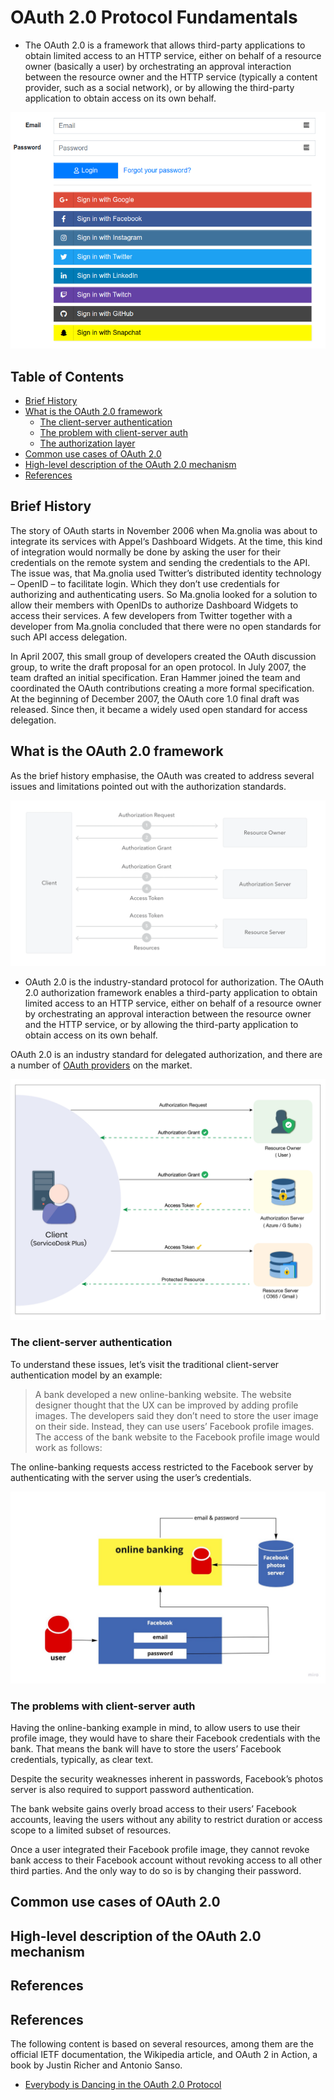 # OAuth 2.0 Protocol Fundamentals

- The OAuth 2.0 is a framework that allows third-party applications to obtain limited access to an HTTP service, either on behalf of a resource owner (basically a user) by orchestrating an approval interaction between the resource owner and the HTTP service (typically a content provider, such as a social network), or by allowing the third-party application to obtain access on its own behalf.

![oauth-fundamentals](https://github.com/paulveillard/cybersecurity-oauth/blob/main/img/oauthexplained.png)


## Table of Contents
- [Brief History](#brief-history)
- [What is the OAuth 2.0 framework](#what-is-the-oauth-20-framework)
  - [The client-server authentication](#)
  - [The problem with client-server auth](#)
  - [The authorization layer](#)
- [Common use cases of OAuth 2.0](#)
- [High-level description of the OAuth 2.0 mechanism](#)
- [References](#references)


## Brief History

The story of OAuth starts in November 2006 when Ma.gnolia was about to integrate its services with Appel‘s Dashboard Widgets. At the time, this kind of integration would normally be done by asking the user for their credentials on the remote system and sending the credentials to the API. The issue was, that Ma.gnolia used Twitter’s distributed identity technology – OpenID – to facilitate login. Which they don’t use credentials for authorizing and authenticating users. So Ma.gnolia looked for a solution to allow their members with OpenIDs to authorize Dashboard Widgets to access their services. A few developers from Twitter together with a developer from Ma.gnolia concluded that there were no open standards for such API access delegation.

In April 2007, this small group of developers created the OAuth discussion group, to write the draft proposal for an open protocol. In July 2007, the team drafted an initial specification. Eran Hammer joined the team and coordinated the OAuth contributions creating a more formal specification. At the beginning of December 2007, the OAuth core 1.0 final draft was released. Since then, it became a widely used open standard for access delegation.


## What is the OAuth 2.0 framework

As the brief history emphasise, the OAuth was created to address several issues and limitations pointed out with the authorization standards.

![Oauth-fundamentals-2](https://github.com/paulveillard/cybersecurity-oauth/blob/main/img/oauth-fundamentals-2.png)

- OAuth 2.0 is the industry-standard protocol for authorization. The OAuth 2.0 authorization framework enables a third-party application to obtain limited access to an HTTP service, either on behalf of a resource owner by orchestrating an approval interaction between the resource owner and the HTTP service, or by allowing the third-party application to obtain access on its own behalf.



OAuth 2.0 is an industry standard for delegated authorization, and there are a number of [OAuth providers](https://en.wikipedia.org/wiki/List_of_OAuth_providers) on the market.

![Oauth-fundamentals-3](https://github.com/paulveillard/cybersecurity-oauth/blob/main/img/oauth-fundamentals-3.jpg)

### The client-server authentication

To understand these issues, let’s visit the traditional client-server authentication model by an example:

> A bank developed a new online-banking website. The website designer thought that the UX can be improved by adding profile images. The developers said they don’t need to store the user image on their side. Instead, they can use users’ Facebook profile images. The access of the bank website to the Facebook profile image would work as follows:

The online-banking requests access restricted to the Facebook server by authenticating with the server using the user’s credentials.

![client-server](https://github.com/paulveillard/cybersecurity-oauth/blob/main/img/client-server-auth.jpg)

### The problems with client-server auth

Having the online-banking example in mind, to allow users to use their profile image, they would have to share their Facebook credentials with the bank. That means the bank will have to store the users’ Facebook credentials, typically, as clear text.

Despite the security weaknesses inherent in passwords, Facebook’s photos server is also required to support password authentication.

The bank website gains overly broad access to their users’ Facebook accounts, leaving the users without any ability to restrict duration or access scope to a limited subset of resources.

Once a user integrated their Facebook profile image, they cannot revoke bank access to their Facebook account without revoking access to all other third parties. And the only way to do so is by changing their password.
## Common use cases of OAuth 2.0
## High-level description of the OAuth 2.0 mechanism
## References


## References

The following content is based on several resources, among them are the official IETF documentation, the Wikipedia article, and OAuth 2 in Action, a book by Justin Richer and Antonio Sanso.
- [Everybody is Dancing in the OAuth 2.0 Protocol](#https://kessler.tech/security/oauth2-1/)



